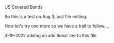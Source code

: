 US Covered Bonds

  So this is a test on Aug 3; just file editing.
  
  Now let's try one more so we have a trail to follow....

  3-19-2022 adding an additional line to this file
  
